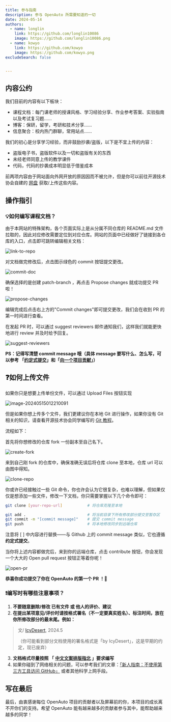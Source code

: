 ```yaml
---
title: 参与指南
description: 参与 OpenAuto 所需要知道的一切
date: 2024-05-14
authors:
  - name: longlin
    link: https://github.com/longlin10086
    image: https://github.com/longlin10086.png
  - name: kowyo
    link: https://github.com/kowyo
    image: https://github.com/kowyo.png
excludeSearch: false


---
```


## 内容公约

我们目前的内容有以下板块：

- 课程文档：每门课老师的授课风格、学习经验分享、作业参考答案、实验指南以及考试复习题……
- 博客：保研，留学，考研和技术分享……
- 信息聚合：校内热门群聊，常用站点……

我们的初心是分享学习经验，而非鼓励抄袭/盗版，以下是不宜上传的内容：

- 盗版电子书，盗版软件以及一切和盗版有关的东西
- 未经老师同意上传的教学课件
- 代码，代码的抄袭成本明显低于借鉴成本

前两项内容由于网站面向外网开放的原因因而不被允许，但是你可以前往开源技术协会自建的 [网盘](https://open.osa.moe/openauto) 获取/上传这些内容。

## 操作指引

### 💡如何编写课程文档？

由于本网站的特殊架构，各个页面实际上是从分属不同仓库的 README.md 文件拉取的，因此对应修改需要定位到对应仓库。网站的页面中已经做好了链接到各仓库的入口，点击即可跳转编辑相关文档：

![link-to-repo](link-to-repo.png)

对文档做完修改后，点击图示绿色的 commit 按钮提交更改。

![commit-doc](commit-doc.png)

确保选择的是创建 patch-branch ，再点击 Propose changes 就成功提交 PR 啦！

![propose-changes](propose-changes.png)

编辑完成后点击右上方的"Commit changes"即可提交更改，我们会在收到 PR 的第一时间进行查看。

在发起 PR 时，可以通过 suggest reviewers 邮件通知我们，这样我们就能更快地进行 review 并及时给予回复。

![suggest-reviewers](suggest-reviewers.png)

**PS：记得写清楚 commit message 哦（具体 message 要写什么、怎么写，可以参考 「[约定式提交](https://www.conventionalcommits.org/zh-hans/v1.0.0/)」和「[向一个项目贡献](https://git-scm.com/book/zh/v2/%E5%88%86%E5%B8%83%E5%BC%8F-Git-%E5%90%91%E4%B8%80%E4%B8%AA%E9%A1%B9%E7%9B%AE%E8%B4%A1%E7%8C%AE)」）**

## ❓如何上传文件

如果你只是想要上传单份文件，可以通过 Upload Files 按钮实现

![image-20240515012210091](/Users/kowyo/Downloads/hitsz-open-auto.github.io-blog/content/blog/writing-rules/upload-files.png)

但是如果你想上传多个文件，我们更建议你在本地 Git 进行操作，如果你没有 Git 相关的知识，请查看开源技术协会同学编写的 [Git 教程](https://wiki.osa.moe/guide-for-beginner/git-tutorial/)。

流程如下：

首先将你想修改的仓库 fork 一份副本至自己名下。

![create-fork](create-fork.png)

来到自己刚 fork 的仓库中，确保准确无误后将仓库 clone 至本地，仓库 url 可以由图中得知。

![clone-repo](clone-repo.png)

你或许已经接触过一些 Git 命令，你也许会认为它很复杂，也难以理解，但如果仅仅是想添加一些文件，修改一下文档，你只需要掌握以下几个命令即可：

```bash
git clone [your-repo-url]           # 将仓库克隆至本地

git add .                           # 将当前目录下所有修改部分提交至暂存区
git commit -m "[commit message]"    # 提交 commit message
git push                            # 将本地修改同步到远端仓库

```

注意将 [ ] 中内容进行替换——与 Github 上的 commit message 类似，它也遵循 **约定式提交**。

当你将上述内容都做完后，来到你的远端仓库，点击 contribute 按钮，你会发现一个大大的 Open pull request 按钮正等着你呢！

![open-pr](open-pr.png)

**恭喜你成功提交了你在 OpenAuto 的第一个 PR ！🎉**

### ❗️编写时有哪些注意事项？

1. **不要随意删除/修改 已有文件 或 他人的评价、建议**
2. **在提出某项意见/评价时请按格式署名（不一定要真实姓名）、标注时间，放在你所修改部分的最末尾。例如：**

> 文/ [IcyDesert](https://github.com/IcyDesert), 2024.5
>
> （你可能看到部分文档使用的署名格式是「by IcyDesert」，这是早期的约定，现已废弃）

3. **文档格式尽量按照 「 [中文文案排版指北](https://github.com/sparanoid/chinese-copywriting-guidelines) 」要求编写**
4. 如果你碰到了网络相关的问题，可以参考我们的文章：[「新人指南：不使用第三方工具访问 GitHub」](https://hoa.moe/blog/access-github/) 或者其他科学上网手段。


## 写在最后

最后，由衷感谢每位 OpenAuto 项目的贡献者以及屏幕前的你，本项目的成长离不开你们的支持。希望 OpenAuto 能有越来越多的贡献者参与其中，能帮助越来越多的同学！
